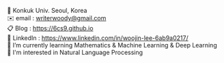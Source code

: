 🏫 Konkuk Univ. Seoul, Korea  
✉️ email : writerwoody@gmail.com  
📋 Blog : https://6cs9.github.io  
🔗 LinkedIn : https://www.linkedin.com/in/woojin-lee-6ab9a0217/  
🌱 I’m currently learning Mathematics & Machine Learning & Deep Learning  
🌟 I'm interested in Natural Language Processing

